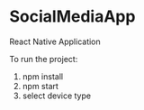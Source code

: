 # SocialMediaApp

React Native Application

To run the project:
1. npm install
2. npm start
3. select device type

